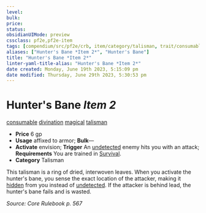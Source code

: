 ```yaml
---
level:
bulk:
price:
status:
obsidianUIMode: preview
cssclass: pf2e,pf2e-item
tags: [compendium/src/pf2e/crb, item/category/talisman, trait/consumable, trait/divination, trait/magical, trait/talisman]
aliases: ["Hunter's Bane *Item 2*", "Hunter's Bane"]
title: "Hunter's Bane *Item 2*"
linter-yaml-title-alias: "Hunter's Bane *Item 2*"
date created: Monday, June 19th 2023, 5:15:09 pm
date modified: Thursday, June 29th 2023, 5:30:53 pm
---
```


# Hunter's Bane *Item 2*

[consumable](rules/traits/consumable.md) [divination](rules/traits/divination.md) [magical](rules/traits/magical.md) [talisman](rules/traits/talisman.md)  

- **Price** 6 gp
- **Usage** affixed to armor; **Bulk**—
- **Activate** envision; **Trigger** An [undetected](rules/conditions.md#Undetected) enemy hits you with an attack; **Requirements** You are trained in [Survival](compendium/skills.md#Survival).
- **Category** Talisman

This talisman is a ring of dried, interwoven leaves. When you activate the hunter's bane, you sense the exact location of the attacker, making it [hidden](rules/conditions.md#Hidden) from you instead of [undetected](rules/conditions.md#Undetected). If the attacker is behind lead, the hunter's bane fails and is wasted.

*Source: Core Rulebook p. 567*

